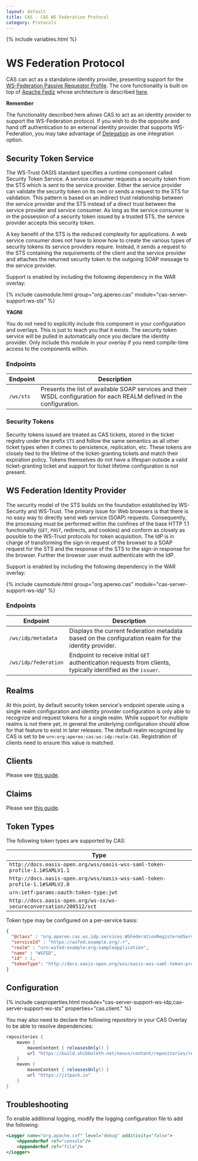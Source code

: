 ```yaml
---
layout: default
title: CAS - CAS WS Federation Protocol
category: Protocols
---
```


{% include variables.html %}

# WS Federation Protocol

CAS can act as a standalone identity provider, presenting support for 
the [WS-Federation Passive Requestor Profile](http://docs.oasis-open.org/wsfed/federation/v1.2/os/ws-federation-1.2-spec-os.html#_Toc223175002). 
The core functionality is built on top of [Apache Fediz](http://cxf.apache.org/fediz.html) 
whose architecture is described [here](http://cxf.apache.org/fediz-architecture.html).

<div class="alert alert-info"><strong>Remember</strong><p>The functionality described 
here allows CAS to act as an identity provider to support the WS-Federation protocol. If you wish to do the 
opposite and hand off authentication to an external identity provider that supports WS-Federation, you may take advantage of 
<a href="../integration/ADFS-Integration.html">Delegation</a> as one integration option.</p></div>

## Security Token Service

The WS-Trust OASIS standard specifies a runtime component called Security Token Service. A service 
consumer requests a security token from the STS which is sent to the service 
provider. Either the service provider can validate the security token on its 
own or sends a request to the STS for validation. This pattern is based on an 
indirect trust relationship between the service provider and the STS instead 
of a direct trust between the service provider and service consumer. As long 
as the service consumer is in the possession of a security token issued by 
a trusted STS, the service provider accepts this security token.

A key benefit of the STS is the reduced complexity for applications. A web 
service consumer does not have to know how to create the various types of security 
tokens its service providers require. Instead, it sends a request to the STS 
containing the requirements of the client and the service provider and 
attaches the returned security token to the outgoing SOAP message to the service provider.

Support is enabled by including the following dependency in the WAR overlay:

{% include casmodule.html group="org.apereo.cas" module="cas-server-support-ws-sts" %}

<div class="alert alert-info"><strong>YAGNI</strong><p>You do not need to explicitly include this component
in your configuration and overlays. This is just to teach you that it exists. The security token service will be pulled 
in automatically once you declare the identity provider. Only include this module in your overlay if you 
need compile-time access to the components within.</p></div>

### Endpoints

| Endpoint               | Description
|------------------------|---------------------------------------------------------------------------------------
| `/ws/sts`          | Presents the list of available SOAP services and their WSDL configuration for each REALM defined in the configuration.

### Security Tokens

Security tokens issued are treated as CAS tickets, stored in the ticket registry under 
the prefix `STS` and follow the same semantics as all other ticket types when it comes to persistence, 
replication, etc. These tokens are closely tied to the lifetime of the ticket-granting tickets and match 
their expiration policy. Tokens themselves do not have a lifespan outside a valid ticket-granting ticket 
and support for ticket lifetime configuration is not present.

## WS Federation Identity Provider

The security model of the STS builds on the foundation established by WS-Security and WS-Trust. 
The primary issue for Web browsers is that there is no easy way to directly send web service (SOAP) requests. 
Consequently, the processing must be performed within the confines 
of the base HTTP 1.1 functionality (`GET`, `POST`, redirects, and cookies) 
and conform as closely as possible to the WS-Trust protocols for token acquisition.
The IdP is in charge of transforming the sign-in request of the 
browser to a SOAP request for the STS and the response of the 
STS to the sign-in response for the browser. Further the browser user must authenticate with the IdP.

Support is enabled by including the following dependency in the WAR overlay:

{% include casmodule.html group="org.apereo.cas" module="cas-server-support-ws-idp" %}

### Endpoints

| Endpoint                        | Description
|---------------------------------|----------------------------------------------------------------------------
| `/ws/idp/metadata`          | Displays the current federation metadata based on the configuration realm for the identity provider.
| `/ws/idp/federation`        | Endpoint to receive initial `GET` authentication requests from clients, typically identified as the `issuer`.

## Realms

At this point, by default security token service's endpoint operate 
using a single realm configuration and identity provider 
configuration is only able to recognize and request tokens for a single realm.
While support for multiple realms is not there yet, in general the underlying configuration 
should allow for that feature to exist in later releases. The default realm recognized by 
CAS is set to be `urn:org:apereo:cas:ws:idp:realm-CAS`. Registration of clients need to ensure this value is matched.

## Clients

Please see [this guide](WS-Federation-Protocol-Clients.html).

## Claims
                
Please see [this guide](WS-Federation-Protocol-Claims.html).

## Token Types

The following token types are supported by CAS:

| Type                           
|----------------------------------------------------------------------------
| `http://docs.oasis-open.org/wss/oasis-wss-saml-token-profile-1.1#SAMLV1.1`
| `http://docs.oasis-open.org/wss/oasis-wss-saml-token-profile-1.1#SAMLV2.0`
| `urn:ietf:params:oauth:token-type:jwt`
| `http://docs.oasis-open.org/ws-sx/ws-secureconversation/200512/sct`

Token type may be configured on a per-service basis:

```json
{
  "@class" : "org.apereo.cas.ws.idp.services.WSFederationRegisteredService",
  "serviceId" : "https://wsfed.example.org/.+",
  "realm" : "urn:wsfed:example:org:sampleapplication",
  "name" : "WSFED",
  "id" : 1,
  "tokenType": "http://docs.oasis-open.org/wss/oasis-wss-saml-token-profile-1.1#SAMLV1.1"
}
```

## Configuration

{% include casproperties.html 
module="cas-server-support-ws-idp,cas-server-support-ws-sts"
properties="cas.client." %}

You may also need to declare the following repository in
your CAS Overlay to be able to resolve dependencies:

```groovy
repositories {
    maven { 
        mavenContent { releasesOnly() }
        url "https://build.shibboleth.net/nexus/content/repositories/releases" 
    }
    maven {
        mavenContent { releasesOnly() }
        url "https://jitpack.io"
    }
}
```

## Troubleshooting

To enable additional logging, modify the logging configuration file to add the following:

```xml
<Logger name="org.apache.cxf" level="debug" additivity="false">
    <AppenderRef ref="console"/>
    <AppenderRef ref="file"/>
</Logger>
```
